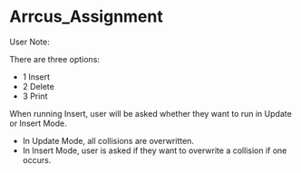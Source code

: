 # Arrcus_Assignment

User Note: 

There are three options:
  - 1 Insert
  - 2 Delete
  - 3 Print

When running Insert, user will be asked whether they want to run in Update or Insert Mode.
  - In Update Mode, all collisions are overwritten.
  - In Insert Mode, user is asked if they want to overwrite a collision if one occurs.

